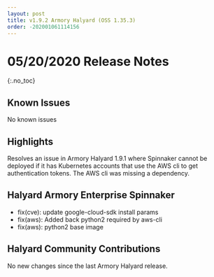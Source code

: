 ```yaml
---
layout: post
title: v1.9.2 Armory Halyard (OSS 1.35.3)
order: -202001061114156
---
```


# 05/20/2020 Release Notes
{:.no_toc}

## Known Issues
No known issues

## Highlights

Resolves an issue in Armory Halyard 1.9.1 where Spinnaker cannot be deployed if it has Kubernetes accounts that use the AWS cli to get authentication tokens. The AWS cli was missing a dependency.

## Halyard Armory Enterprise Spinnaker
- fix(cve): update google-cloud-sdk install params
- fix(aws): Added back python2 required by aws-cli
- fix(aws): python2 base image


## Halyard Community Contributions 

No new changes since the last Armory Halyard release.
